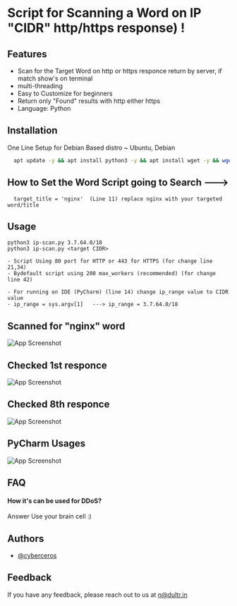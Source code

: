 
# Script for Scanning a Word on IP "CIDR" http/https response) !

## Features

- Scan for the Target Word on http or https responce return by server, if match show's on terminal
- multi-threading
- Easy to Customize for beginners
- Return only "Found" results with http either https
- Language: Python
## Installation

One Line Setup for Debian Based distro ~ Ubuntu, Debian

```bash
  apt update -y && apt install python3 -y && apt install wget -y && wget https://raw.githubusercontent.com/cyberceros/ddos-dose/main/Find%20Origin%20IP%20behind%20CDN%20%7C%20cf%2Cakami%2Cfastly/Scan%20IP%20CIDR%20for%20Target%20Title/ip-scan.py && chmod 777 *
```


## How to Set the Word Script going to Search --->
```
  target_title = 'nginx'  (Line 11) replace nginx with your targeted word/title
```

## Usage

```
python3 ip-scan.py 3.7.64.0/18
python3 ip-scan.py <target CIDR>
```
```
- Script Using 80 port for HTTP or 443 for HTTPS (for change line 21,34)
- Bydefault script using 200 max_workers (recommended) (for change line 42)
```
```
- For running on IDE (PyCharm) (line 14) change ip_range value to CIDR value
- ip_range = sys.argv[1]   ---> ip_range = 3.7.64.0/18  
```


## Scanned for "nginx" word

![App Screenshot](https://cdn.discordapp.com/attachments/1096986540049182821/1097005207830941757/image.png)

## Checked 1st responce
![App Screenshot](https://cdn.discordapp.com/attachments/1096986540049182821/1097005620433006692/image.png)

## Checked 8th responce
![App Screenshot](https://cdn.discordapp.com/attachments/1096986540049182821/1097005960062574712/image.png)

## PyCharm Usages
![App Screenshot](https://cdn.discordapp.com/attachments/1096986540049182821/1097006372803063808/image.png)

## FAQ
#### How it's can be used for DDoS? 
Answer Use your brain cell :)

## Authors

- [@cyberceros](https://www.github.com/cyberceros)
## Feedback

If you have any feedback, please reach out to us at n@dultr.in

